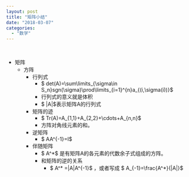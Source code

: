 ```yaml
---
layout: post
title: "矩阵小结"
date: "2018-03-07"
categories: 
  - "数学"
---
```


 

- 矩阵
    - 方阵
        - 行列式
            - $ det(A)=\\sum\\limits\_{\\sigma\\in S\_n}sgn(\\sigma)\\prod\\limits\_{i=1}^{n}a\_{(i,\\sigma(i))}$
            - 行列式的意义就是体积
            - $ |A|$表示矩阵A的行列式
        - 矩阵的迹
            - $ Tr(A)=A\_{1,1}+A\_{2,2}+\\cdots+A\_{n,n}$
            - 方阵对角线元素的和。
        - 逆矩阵
            - $ AA^{-1}=I$
        - 伴随矩阵
            - $ A^\*$ 是有矩阵A的各元素的代数余子式组成的方阵。
            - 和矩阵的逆的关系
                - $ A^\* =|A|A^{-1}$ ，或者写成 $ A\_{-1}=\\frac{A^\*}{|A|}$
